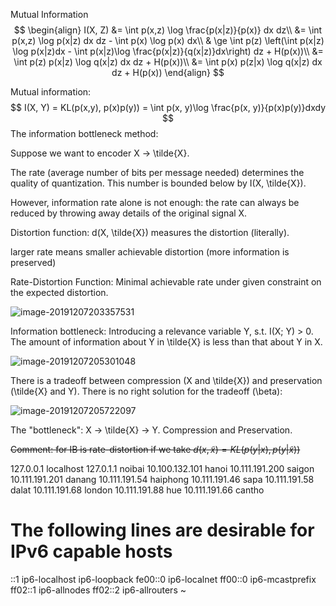 Mutual Information
$$
\begin{align}
I(X, Z) &=  \int p(x,z) \log \frac{p(x|z)}{p(x)} dx dz\\
&= \int p(x,z) \log p(x|z) dx dz - \int p(x) \log p(x) dx\\
& \ge \int p(z) \left(\int p(x|z) \log p(x|z)dx - \int p(x|z)\log \frac{p(x|z)}{q(x|z)}dx\right) dz + H(p(x))\\
&= \int p(z) p(x|z) \log q(x|z) dx dz + H(p(x))\\
&= \int p(x) p(z|x) \log q(x|z) dx dz + H(p(x))
\end{align}
$$


Mutual information:
$$
I(X, Y) = KL(p(x,y), p(x)p(y)) = \int p(x, y)\log \frac{p(x, y)}{p(x)p(y)}dxdy
$$
The information bottleneck method:

Suppose we want to encoder X -> \tilde{X}.

The rate (average number of bits per message needed) determines the quality of quantization. This number is bounded below by I(X, \tilde{X}).

However, information rate alone is not enough: the rate can always be reduced by throwing away details of the original signal X.

Distortion function: d(X, \tilde{X}) measures the distortion (literally).

larger rate means smaller achievable distortion (more information is preserved)



Rate-Distortion Function: Minimal achievable rate under given constraint on the expected distortion.

![image-20191207203357531](/home/khiem/.config/Typora/typora-user-images/image-20191207203357531.png) 



Information bottleneck: Introducing a relevance variable Y, s.t. I(X; Y) > 0.  The amount of information about Y in \tilde{X} is less than that about Y in X. 

![image-20191207205301048](/home/khiem/.config/Typora/typora-user-images/image-20191207205301048.png)

There is a tradeoff between compression (X and \tilde{X}) and preservation (\tilde{X} and Y). There is no right solution for the tradeoff (\beta):

![image-20191207205722097](/home/khiem/.config/Typora/typora-user-images/image-20191207205722097.png)

The "bottleneck": X -> \tilde{X} -> Y. Compression and Preservation.

~~Comment: for IB is rate-distortion if we take $d(x, \tilde{x}) = KL(p(y|x), p(y|\tilde{x}))$~~



127.0.0.1       localhost
127.0.1.1       noibai
10.100.132.101  hanoi
10.111.191.200  saigon
10.111.191.201  danang
10.111.191.54   haiphong
10.111.191.46   sapa
10.111.191.58   dalat
10.111.191.68   london
10.111.191.88   hue
10.111.191.66   cantho

# The following lines are desirable for IPv6 capable hosts
::1     ip6-localhost ip6-loopback
fe00::0 ip6-localnet
ff00::0 ip6-mcastprefix
ff02::1 ip6-allnodes
ff02::2 ip6-allrouters
~                          
